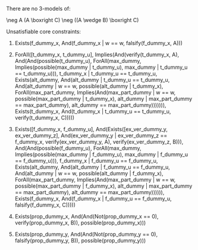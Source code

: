 
There are no 3-models of:

\neg A
(A \boxright C)
\neg ((A \wedge B) \boxright C)

Unsatisfiable core constraints:

1. Exists(f_dummy_x,
       And(f_dummy_x | w == w, falsify(f_dummy_x, A)))

2. ForAll([t_dummy_x, t_dummy_u],
       Implies(And(verify(t_dummy_x, A),
                   And(And(possible(t_dummy_u),
                           ForAll(max_dummy,
                                  Implies(possible(max_dummy |
                                        t_dummy_u),
                                        max_dummy |
                                        t_dummy_u ==
                                        t_dummy_u))),
                       t_dummy_x | t_dummy_u == t_dummy_u,
                       Exists(alt_dummy,
                              And(alt_dummy | t_dummy_u ==
                                  t_dummy_u,
                                  And(alt_dummy | w == w,
                                      possible(alt_dummy |
                                        t_dummy_x),
                                      ForAll(max_part_dummy,
                                        Implies(And(max_part_dummy |
                                        w ==
                                        w,
                                        possible(max_part_dummy |
                                        t_dummy_x),
                                        alt_dummy |
                                        max_part_dummy ==
                                        max_part_dummy),
                                        alt_dummy ==
                                        max_part_dummy))))))),
               Exists(t_dummy_x,
                      And(t_dummy_x | t_dummy_u == t_dummy_u,
                          verify(t_dummy_x, C)))))

3. Exists([f_dummy_x, f_dummy_u],
       And(Exists([ex_ver_dummy_y, ex_ver_dummy_z],
                  And(ex_ver_dummy_y | ex_ver_dummy_z ==
                      f_dummy_x,
                      verify(ex_ver_dummy_y, A),
                      verify(ex_ver_dummy_z, B))),
           And(And(possible(f_dummy_u),
                   ForAll(max_dummy,
                          Implies(possible(max_dummy |
                                        f_dummy_u),
                                  max_dummy | f_dummy_u ==
                                  f_dummy_u))),
               f_dummy_x | f_dummy_u == f_dummy_u,
               Exists(alt_dummy,
                      And(alt_dummy | f_dummy_u == f_dummy_u,
                          And(alt_dummy | w == w,
                              possible(alt_dummy | f_dummy_x),
                              ForAll(max_part_dummy,
                                     Implies(And(max_part_dummy |
                                        w ==
                                        w,
                                        possible(max_part_dummy |
                                        f_dummy_x),
                                        alt_dummy |
                                        max_part_dummy ==
                                        max_part_dummy),
                                        alt_dummy ==
                                        max_part_dummy)))))),
           Exists(f_dummy_x,
                  And(f_dummy_x | f_dummy_u == f_dummy_u,
                      falsify(f_dummy_x, C)))))

4. Exists(prop_dummy_x,
       And(And(Not(prop_dummy_x == 0),
               verify(prop_dummy_x, B)),
           possible(prop_dummy_x)))

5. Exists(prop_dummy_y,
       And(And(Not(prop_dummy_y == 0),
               falsify(prop_dummy_y, B)),
           possible(prop_dummy_y)))


